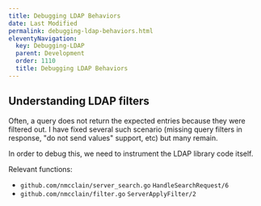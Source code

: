 ```yaml
---
title: Debugging LDAP Behaviors
date: Last Modified 
permalink: debugging-ldap-behaviors.html
eleventyNavigation:
  key: Debugging-LDAP
  parent: Development
  order: 1110
  title: Debugging LDAP Behaviors
---
```

## Understanding LDAP filters

Often, a query does not return the expected entries because they were filtered out. I have fixed several such scenario (missing query filters in response, "do not send values" support, etc) but many remain.

In order to debug this, we need to instrument the LDAP library code itself.

Relevant functions:

- `github.com/nmcclain/server_search.go` `HandleSearchRequest/6`
- `github.com/nmcclain/filter.go` `ServerApplyFilter/2`
